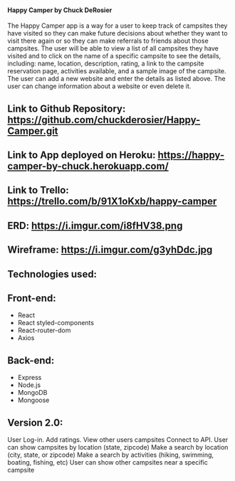 #### Happy Camper by Chuck DeRosier

The Happy Camper app is a way for a user to keep track of campsites they have visited so they can make future decisions about whether they want to visit there again or so they can make referrals to friends about those campsites.
The user will be able to view a list of all campsites they have visited and to click on the name of a specific campsite to see the details, including: name, location, description, rating, a link to the campsite reservation page, activities available, and a sample image of the campsite.
The user can add a new website and enter the details as listed above.
The user can change information about a website or even delete it.

## Link to Github Repository: https://github.com/chuckderosier/Happy-Camper.git

## Link to App deployed on Heroku: https://happy-camper-by-chuck.herokuapp.com/

## Link to Trello: https://trello.com/b/91X1oKxb/happy-camper

## ERD: https://i.imgur.com/i8fHV38.png

## Wireframe: https://i.imgur.com/g3yhDdc.jpg

## Technologies used: 
## Front-end:
- React
- React styled-components
- React-router-dom 
- Axios
## Back-end:
- Express
- Node.js
- MongoDB
- Mongoose

## Version 2.0:
User Log-in.
Add ratings.
View other users campsites
Connect to API.
User can show campsites by location (state, zipcode)
Make a search by location (city, state, or zipcode)
Make a search by activities (hiking, swimming, boating, fishing, etc)
User can show other campsites near a specific campsite